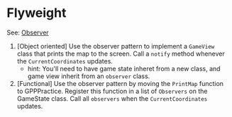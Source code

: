 ﻿# Flyweight

See: [Observer](https://gameprogrammingpatterns.com/observer.html)

1) [Object oriented] Use the observer pattern to implement a `GameView` class that prints the map to the screen. Call a `notify` method whenever the `CurrentCoordinates` updates.
   - hint: You'll need to have game state inheret from a new class, and game view inherit from an `observer` class.
2) [Functional] Use the observer pattern by moving the `PrintMap` function to GPPPractice. Register this function in a list of `Observers` on the GameState class. Call all `observers` when the `CurrentCoordinates` updates.